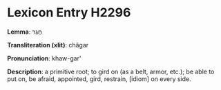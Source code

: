 # Lexicon Entry H2296

**Lemma**: חָגַר

**Transliteration (xlit)**: châgar

**Pronunciation**: khaw-gar'

**Description**:
a primitive root; to gird on (as a belt, armor, etc.); be able to put on, be afraid, appointed, gird, restrain, [idiom] on every side.
